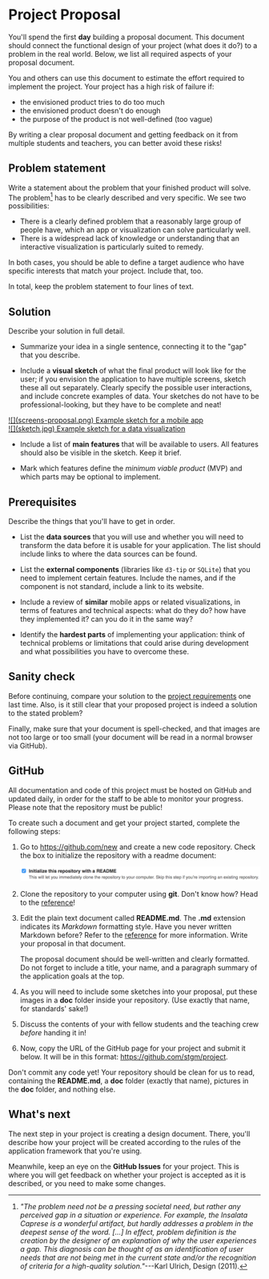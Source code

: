 # Project Proposal

You'll spend the first **day** building a proposal document. This document should connect the functional design of your project (what does it do?) to a problem in the real world.  Below, we list all required aspects of your proposal document.

You and others can use this document to estimate the effort required to implement the project. Your project has a high risk of failure if:

- the envisioned product tries to do too much
- the envisioned product doesn't do enough
- the purpose of the product is not well-defined (too vague)

By writing a clear proposal document and getting feedback on it from multiple students and teachers, you can better avoid these risks!

## Problem statement

Write a statement about the problem that your finished product will solve. The problem[^1] has to be clearly described and very specific. We see two possibilities:

- There is a clearly defined problem that a reasonably large group of people have, which an app or visualization can solve particularly well.
- There is a widespread lack of knowledge or understanding that an interactive visualization is particularly suited to remedy.

In both cases, you should be able to define a target audience who have specific interests that match your project. Include that, too.

In total, keep the problem statement to four lines of text.

## Solution

Describe your solution in full detail.

- Summarize your idea in a single sentence, connecting it to the "gap" that you describe.

- Include a **visual sketch** of what the final product will look like for the user; if you envision the application to have multiple screens, sketch these all out separately. Clearly specify the possible user interactions, and include concrete examples of data. Your sketches do not have to be professional-looking, but they have to be complete and neat!

<div class="row">
<div class="col-xs-6 col-md-3">
<a href="#" class="thumbnail">
![](screens-proposal.png)
Example sketch for a mobile app
</a>
</div>
<div class="col-xs-6 col-md-3">
<a href="#" class="thumbnail">
![](sketch.jpg)
Example sketch for a data visualization
</a>
</div>
</div>

- Include a list of **main features** that will be available to users. All features should also be visible in the sketch. Keep it brief.

- Mark which features define the *minimum viable product* (MVP) and which parts may be optional to implement.

## Prerequisites

Describe the things that you'll have to get in order.

- List the **data sources** that you will use and whether you will need to transform the data before it is usable for your application. The list should include links to where the data sources can be found.

- List the **external components** (libraries like `d3-tip` or `SQLite`) that you need to implement certain features. Include the names, and if the component is not standard, include a link to its website.

- Include a review of **similar** mobile apps or related visualizations, in terms of features and technical aspects: what do they do? how have they implemented it? can you do it in the same way?

- Identify the **hardest parts** of implementing your application: think of technical problems or limitations that could arise during development and what possibilities you have to overcome these.

## Sanity check

Before continuing, compare your solution to the [project requirements](/reference/requirements) one last time. Also, is it still clear that your proposed project is indeed a solution to the stated problem?

Finally, make sure that your document is spell-checked, and that images are not too large or too small (your document will be read in a normal browser via GitHub).

## GitHub

All documentation and code of this project must be hosted on GitHub and updated
daily, in order for the staff to be able to monitor your progress. Please note
that the repository must be public!

To create such a document and get your project started, complete the following
steps:

1. Go to <https://github.com/new> and create a new code repository. Check the box to initialize the repository with a readme document:

   ![Check Initialize this repository with a README](readme.png)

2. Clone the repository to your computer using **git**. Don't know how? Head to the [reference](/reference/git)!

3. Edit the plain text document called **README.md**. The **.md** extension indicates its *Markdown* formatting style. Have you never written Markdown before? Refer to the [reference](/reference/markdown) for more information. Write your proposal in that document.

   The proposal document should be well-written and clearly formatted. Do not forget to include a
   title, your name, and a paragraph summary of the application goals at the top.

4. As you will need to include some sketches into your proposal, put these images in a **doc** folder inside your repository. (Use exactly that name, for standards' sake!)

5. Discuss the contents of your with fellow students and the teaching crew *before* handing it in!

6. Now, copy the URL of the GitHub page for your project and submit it below. It will be in this format: <https://github.com/stgm/project>.

Don't commit any code yet! Your repository should be clean for us to read, containing the **README.md**, a **doc** folder (exactly that name), pictures in the **doc** folder, and nothing else.

## What's next

The next step in your project is creating a design document. There, you'll describe how your project will be created according to the rules of the application framework that you're using.

Meanwhile, keep an eye on the **GitHub Issues** for your project. This is where you will get feedback on whether your project is accepted as it is described, or you need to make some changes.

[^1]: *"The problem need not be a pressing societal need, but rather any perceived gap in a situation or experience. For example, the Insalata Caprese is a wonderful artifact, but hardly addresses a problem in the deepest sense of the word. [...] In effect, problem definition is the creation by the designer of an explanation of why the user experiences a gap. This diagnosis can be thought of as an identification of user needs that are not being met in the current state and/or the recognition of criteria for a high-quality solution."*---Karl Ulrich, Design (2011).

